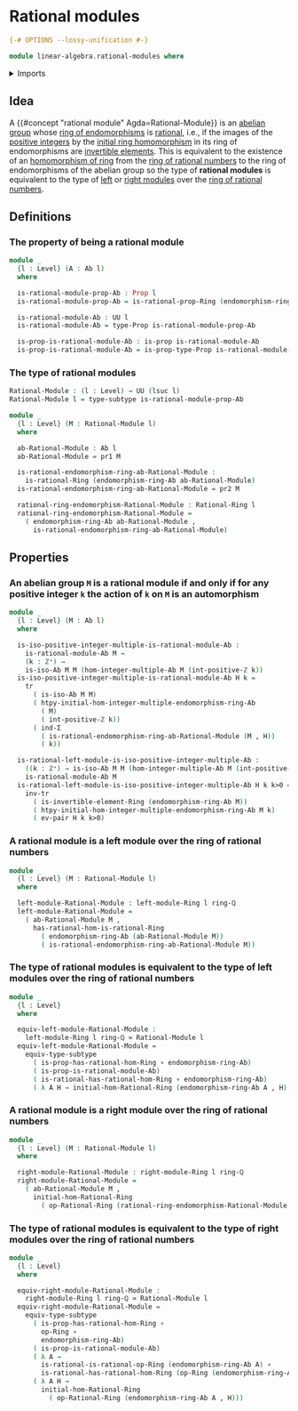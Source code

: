 # Rational modules

```agda
{-# OPTIONS --lossy-unification #-}

module linear-algebra.rational-modules where
```

<details><summary>Imports</summary>

```agda
open import elementary-number-theory.positive-integers
open import elementary-number-theory.ring-of-rational-numbers

open import foundation.dependent-pair-types
open import foundation.equivalences
open import foundation.function-types
open import foundation.functoriality-dependent-pair-types
open import foundation.logical-equivalences
open import foundation.propositions
open import foundation.subtypes
open import foundation.transport-along-identifications
open import foundation.universe-levels

open import group-theory.abelian-groups
open import group-theory.endomorphism-rings-abelian-groups
open import group-theory.homomorphisms-abelian-groups
open import group-theory.integer-multiples-of-elements-abelian-groups
open import group-theory.isomorphisms-abelian-groups

open import linear-algebra.left-modules-rings
open import linear-algebra.right-modules-rings

open import ring-theory.homomorphisms-rings
open import ring-theory.invertible-elements-rings
open import ring-theory.opposite-rings
open import ring-theory.rational-rings
open import ring-theory.rings
```

</details>

## Idea

A {{#concept "rational module" Agda=Rational-Module}} is an
[abelian group](group-theory.abelian-groups.md) whose
[ring of endomorphisms](group-theory.endomorphism-rings-abelian-groups.md) is
[rational](ring-theory.rational-rings.md), i.e., if the images of the
[positive integers](elementary-number-theory.positive-integers.md) by the
[initial ring homomorphism](elementary-number-theory.ring-of-integers.md) in its
ring of endomorphisms are
[invertible elements](ring-theory.invertible-elements-rings.md). This is
equivalent to the existence of an
[homomorphism of ring](ring-theory.homomorphisms-rings.md) from the
[ring of rational numbers](elementary-number-theory.ring-of-rational-numbers.md)
to the ring of endomorphisms of the abelian group so the type of **rational
modules** is equivalent to the type of
[left](linear-algebra.left-modules-rings.md) or
[right modules](linear-algebra.right-modules-rings.md) over the
[ring of rational numbers](elementary-number-theory.ring-of-rational-numbers.md).

## Definitions

### The property of being a rational module

```agda
module _
  {l : Level} (A : Ab l)
  where

  is-rational-module-prop-Ab : Prop l
  is-rational-module-prop-Ab = is-rational-prop-Ring (endomorphism-ring-Ab A)

  is-rational-module-Ab : UU l
  is-rational-module-Ab = type-Prop is-rational-module-prop-Ab

  is-prop-is-rational-module-Ab : is-prop is-rational-module-Ab
  is-prop-is-rational-module-Ab = is-prop-type-Prop is-rational-module-prop-Ab
```

### The type of rational modules

```agda
Rational-Module : (l : Level) → UU (lsuc l)
Rational-Module l = type-subtype is-rational-module-prop-Ab

module _
  {l : Level} (M : Rational-Module l)
  where

  ab-Rational-Module : Ab l
  ab-Rational-Module = pr1 M

  is-rational-endomorphism-ring-ab-Rational-Module :
    is-rational-Ring (endomorphism-ring-Ab ab-Rational-Module)
  is-rational-endomorphism-ring-ab-Rational-Module = pr2 M

  rational-ring-endomorphism-Rational-Module : Rational-Ring l
  rational-ring-endomorphism-Rational-Module =
    ( endomorphism-ring-Ab ab-Rational-Module ,
      is-rational-endomorphism-ring-ab-Rational-Module)
```

## Properties

### An abelian group `M` is a rational module if and only if for any positive integer `k` the action of `k` on `M` is an automorphism

```agda
module _
  {l : Level} (M : Ab l)
  where

  is-iso-positive-integer-multiple-is-rational-module-Ab :
    is-rational-module-Ab M →
    (k : ℤ⁺) →
    is-iso-Ab M M (hom-integer-multiple-Ab M (int-positive-ℤ k))
  is-iso-positive-integer-multiple-is-rational-module-Ab H k =
    tr
      ( is-iso-Ab M M)
      ( htpy-initial-hom-integer-multiple-endomorphism-ring-Ab
        ( M)
        ( int-positive-ℤ k))
      ( ind-Σ
        ( is-rational-endomorphism-ring-ab-Rational-Module (M , H))
        ( k))

  is-rational-left-module-is-iso-positive-integer-multiple-Ab :
    ((k : ℤ⁺) → is-iso-Ab M M (hom-integer-multiple-Ab M (int-positive-ℤ k))) →
    is-rational-module-Ab M
  is-rational-left-module-is-iso-positive-integer-multiple-Ab H k k>0 =
    inv-tr
      ( is-invertible-element-Ring (endomorphism-ring-Ab M))
      ( htpy-initial-hom-integer-multiple-endomorphism-ring-Ab M k)
      ( ev-pair H k k>0)
```

### A rational module is a left module over the ring of rational numbers

```agda
module _
  {l : Level} (M : Rational-Module l)
  where

  left-module-Rational-Module : left-module-Ring l ring-ℚ
  left-module-Rational-Module =
    ( ab-Rational-Module M ,
      has-rational-hom-is-rational-Ring
        ( endomorphism-ring-Ab (ab-Rational-Module M))
        ( is-rational-endomorphism-ring-ab-Rational-Module M))
```

### The type of rational modules is equivalent to the type of left modules over the ring of rational numbers

```agda
module _
  {l : Level}
  where

  equiv-left-module-Rational-Module :
    left-module-Ring l ring-ℚ ≃ Rational-Module l
  equiv-left-module-Rational-Module =
    equiv-type-subtype
      ( is-prop-has-rational-hom-Ring ∘ endomorphism-ring-Ab)
      ( is-prop-is-rational-module-Ab)
      ( is-rational-has-rational-hom-Ring ∘ endomorphism-ring-Ab)
      ( λ A H → initial-hom-Rational-Ring (endomorphism-ring-Ab A , H))
```

### A rational module is a right module over the ring of rational numbers

```agda
module _
  {l : Level} (M : Rational-Module l)
  where

  right-module-Rational-Module : right-module-Ring l ring-ℚ
  right-module-Rational-Module =
    ( ab-Rational-Module M ,
      initial-hom-Rational-Ring
        ( op-Rational-Ring (rational-ring-endomorphism-Rational-Module M)))
```

### The type of rational modules is equivalent to the type of right modules over the ring of rational numbers

```agda
module _
  {l : Level}
  where

  equiv-right-module-Rational-Module :
    right-module-Ring l ring-ℚ ≃ Rational-Module l
  equiv-right-module-Rational-Module =
    equiv-type-subtype
      ( is-prop-has-rational-hom-Ring ∘
        op-Ring ∘
        endomorphism-ring-Ab)
      ( is-prop-is-rational-module-Ab)
      ( λ A →
        is-rational-is-rational-op-Ring (endomorphism-ring-Ab A) ∘
        is-rational-has-rational-hom-Ring (op-Ring (endomorphism-ring-Ab A)))
      ( λ A H →
        initial-hom-Rational-Ring
          ( op-Rational-Ring (endomorphism-ring-Ab A , H)))
```
